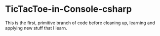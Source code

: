 # TicTacToe-in-Console-csharp

This is the first, primitive branch of code before cleaning up, learning and applying new stuff that I learn.
